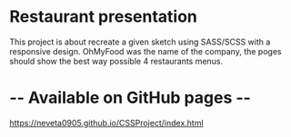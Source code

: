 # Restaurant presentation
This project is about recreate a given sketch using SASS/SCSS with a responsive design.
OhMyFood was the name of the company, the poges should show the best way possible 4 restaurants menus.

# -- Available on GitHub pages --
https://neveta0905.github.io/CSSProject/index.html
